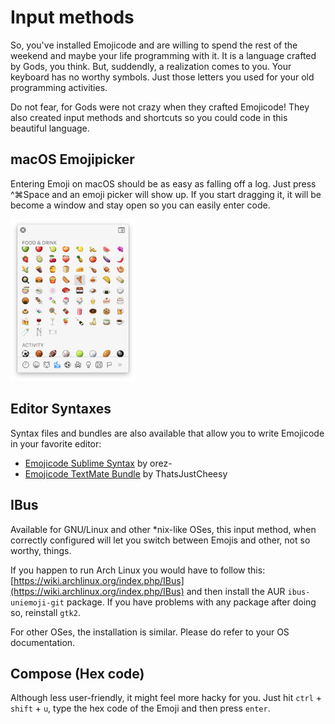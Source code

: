 # Input methods

So, you've installed Emojicode and are willing to spend the rest of the weekend and maybe your life programming with it. It is a language crafted by Gods, you think. But, suddendly, a realization comes to you. Your keyboard has no worthy symbols. Just those letters you used for your old programming activities.

Do not fear, for Gods were not crazy when they crafted Emojicode! They also created input methods and shortcuts so you could code in this beautiful language.

## macOS Emojipicker

Entering Emoji on macOS should be as easy as falling off a log. Just press
^⌘Space and an emoji picker will show up. If you start dragging it, it will be
become a window and stay open so you can easily enter code.

<img src="/static/img/macosemoji.png" width="200">

## Editor Syntaxes

Syntax files and bundles are also available that allow you to write Emojicode
in your favorite editor:

* [Emojicode Sublime Syntax](https://github.com/orez-/Emojicode-Sublime-Syntax) by orez-
* [Emojicode TextMate Bundle](https://github.com/ThatsJustCheesy/Emojicode-TM) by ThatsJustCheesy

## IBus

Available for GNU/Linux and other *nix-like OSes, this input method, when correctly configured will let you switch between Emojis and other, not so worthy, things.

If you happen to run Arch Linux you would have to follow this:  [https://wiki.archlinux.org/index.php/IBus](https://wiki.archlinux.org/index.php/IBus) and then install the AUR `ibus-uniemoji-git` package. If you have problems with any package after doing so, reinstall `gtk2`.

For other OSes, the installation is similar. Please do refer to your OS documentation.

## Compose (Hex code)

Although less user-friendly, it might feel more hacky for you. Just hit `ctrl` + `shift` + `u`, type the hex code of the Emoji and then press `enter`.
